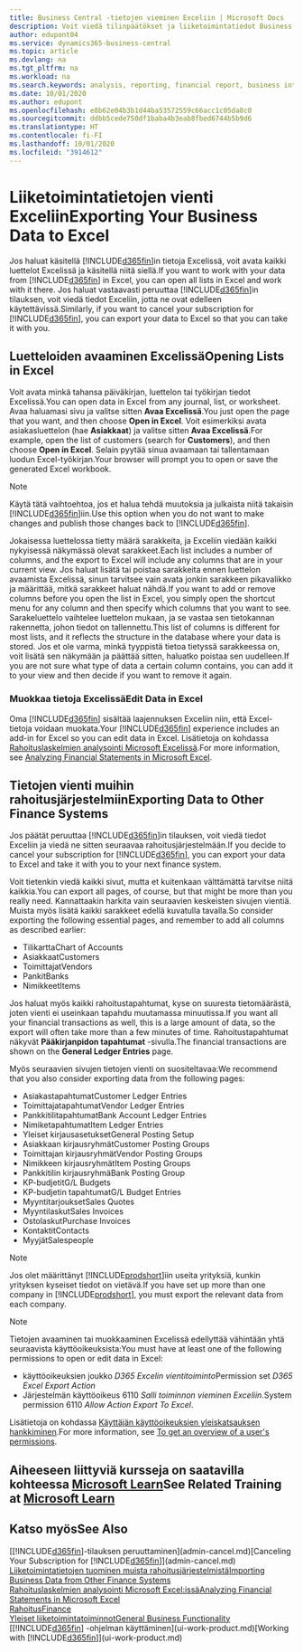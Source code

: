 ```yaml
---
title: Business Central -tietojen vieminen Exceliin | Microsoft Docs
description: Voit viedä tilinpäätökset ja liiketoimintatiedot Business Central -sovelluksesta Exceliin tai avata tiedot Excelissä.
author: edupont04
ms.service: dynamics365-business-central
ms.topic: article
ms.devlang: na
ms.tgt_pltfrm: na
ms.workload: na
ms.search.keywords: analysis, reporting, financial report, business intelligence, BI, Excel
ms.date: 10/01/2020
ms.author: edupont
ms.openlocfilehash: e8b62e04b3b1d44ba53572559c66acc1c05da8c0
ms.sourcegitcommit: ddbb5cede750df1baba4b3eab8fbed6744b5b9d6
ms.translationtype: HT
ms.contentlocale: fi-FI
ms.lasthandoff: 10/01/2020
ms.locfileid: "3914612"
---
```

# <a name="exporting-your-business-data-to-excel"></a><span data-ttu-id="0f0bc-103">Liiketoimintatietojen vienti Exceliin</span><span class="sxs-lookup"><span data-stu-id="0f0bc-103">Exporting Your Business Data to Excel</span></span>
<span data-ttu-id="0f0bc-104">Jos haluat käsitellä [!INCLUDE[d365fin](includes/d365fin_md.md)]in tietoja Excelissä, voit avata kaikki luettelot Excelissä ja käsitellä niitä siellä.</span><span class="sxs-lookup"><span data-stu-id="0f0bc-104">If you want to work with your data from [!INCLUDE[d365fin](includes/d365fin_md.md)] in Excel, you can open all lists in Excel and work with it there.</span></span> <span data-ttu-id="0f0bc-105">Jos haluat vastaavasti peruuttaa [!INCLUDE[d365fin](includes/d365fin_md.md)]in tilauksen, voit viedä tiedot Exceliin, jotta ne ovat edelleen käytettävissä.</span><span class="sxs-lookup"><span data-stu-id="0f0bc-105">Similarly, if you want to cancel your subscription for [!INCLUDE[d365fin](includes/d365fin_md.md)], you can export your data to Excel so that you can take it with you.</span></span>

## <a name="opening-lists-in-excel"></a><span data-ttu-id="0f0bc-106">Luetteloiden avaaminen Excelissä</span><span class="sxs-lookup"><span data-stu-id="0f0bc-106">Opening Lists in Excel</span></span>
<span data-ttu-id="0f0bc-107">Voit avata minkä tahansa päiväkirjan, luettelon tai työkirjan tiedot Excelissä.</span><span class="sxs-lookup"><span data-stu-id="0f0bc-107">You can open data in Excel from any journal, list, or worksheet.</span></span> <span data-ttu-id="0f0bc-108">Avaa haluamasi sivu ja valitse sitten **Avaa Excelissä**.</span><span class="sxs-lookup"><span data-stu-id="0f0bc-108">You just open the page that you want, and then choose **Open in Excel**.</span></span> <span data-ttu-id="0f0bc-109">Voit esimerkiksi avata asiakasluettelon (hae **Asiakkaat**) ja valitse sitten **Avaa Excelissä**.</span><span class="sxs-lookup"><span data-stu-id="0f0bc-109">For example, open the list of customers (search for **Customers**), and then choose **Open in Excel**.</span></span> <span data-ttu-id="0f0bc-110">Selain pyytää sinua avaamaan tai tallentamaan luodun Excel-työkirjan.</span><span class="sxs-lookup"><span data-stu-id="0f0bc-110">Your browser will prompt you to open or save the generated Excel workbook.</span></span>  

> [!NOTE]
> <span data-ttu-id="0f0bc-111">Käytä tätä vaihtoehtoa, jos et halua tehdä muutoksia ja julkaista niitä takaisin [!INCLUDE[d365fin](includes/d365fin_md.md)]iin.</span><span class="sxs-lookup"><span data-stu-id="0f0bc-111">Use this option when you do not want to make changes and publish those changes back to [!INCLUDE[d365fin](includes/d365fin_md.md)].</span></span>  

<span data-ttu-id="0f0bc-112">Jokaisessa luettelossa tietty määrä sarakkeita, ja Exceliin viedään kaikki nykyisessä näkymässä olevat sarakkeet.</span><span class="sxs-lookup"><span data-stu-id="0f0bc-112">Each list includes a number of columns, and the export to Excel will include any columns that are in your current view.</span></span> <span data-ttu-id="0f0bc-113">Jos haluat lisätä tai poistaa sarakkeita ennen luettelon avaamista Excelissä, sinun tarvitsee vain avata jonkin sarakkeen pikavalikko ja määrittää, mitkä sarakkeet haluat nähdä.</span><span class="sxs-lookup"><span data-stu-id="0f0bc-113">If you want to add or remove columns before you open the list in Excel, you simply open the shortcut menu for any column and then specify which columns that you want to see.</span></span> <span data-ttu-id="0f0bc-114">Sarakeluettelo vaihtelee luettelon mukaan, ja se vastaa sen tietokannan rakennetta, johon tiedot on tallennettu.</span><span class="sxs-lookup"><span data-stu-id="0f0bc-114">This list of columns is different for most lists, and it reflects the structure in the database where your data is stored.</span></span> <span data-ttu-id="0f0bc-115">Jos et ole varma, minkä tyyppistä tietoa tietyssä sarakkeessa on, voit lisätä sen näkymään ja päättää sitten, haluatko poistaa sen uudelleen.</span><span class="sxs-lookup"><span data-stu-id="0f0bc-115">If you are not sure what type of data a certain column contains, you can add it to your view and then decide if you want to remove it again.</span></span>  

### <a name="edit-data-in-excel"></a><span data-ttu-id="0f0bc-116">Muokkaa tietoja Excelissä</span><span class="sxs-lookup"><span data-stu-id="0f0bc-116">Edit Data in Excel</span></span>
<span data-ttu-id="0f0bc-117">Oma [!INCLUDE[d365fin](includes/d365fin_md.md)] sisältää laajennuksen Exceliin niin, että Excel-tietoja voidaan muokata.</span><span class="sxs-lookup"><span data-stu-id="0f0bc-117">Your [!INCLUDE[d365fin](includes/d365fin_md.md)] experience includes an add-in for Excel so you can edit data in Excel.</span></span> <span data-ttu-id="0f0bc-118">Lisätietoja on kohdassa [Rahoituslaskelmien analysointi Microsoft Excelissä](finance-analyze-excel.md).</span><span class="sxs-lookup"><span data-stu-id="0f0bc-118">For more information, see [Analyzing Financial Statements in Microsoft Excel](finance-analyze-excel.md).</span></span>  

## <a name="exporting-data-to-other-finance-systems"></a><span data-ttu-id="0f0bc-119">Tietojen vienti muihin rahoitusjärjestelmiin</span><span class="sxs-lookup"><span data-stu-id="0f0bc-119">Exporting Data to Other Finance Systems</span></span>
<span data-ttu-id="0f0bc-120">Jos päätät peruuttaa [!INCLUDE[d365fin](includes/d365fin_md.md)]in tilauksen, voit viedä tiedot Exceliin ja viedä ne sitten seuraavaa rahoitusjärjestelmään.</span><span class="sxs-lookup"><span data-stu-id="0f0bc-120">If you decide to cancel your subscription for [!INCLUDE[d365fin](includes/d365fin_md.md)], you can export your data to Excel and take it with you to your next finance system.</span></span>  

<span data-ttu-id="0f0bc-121">Voit tietenkin viedä kaikki sivut, mutta et kuitenkaan välttämättä tarvitse niitä kaikkia.</span><span class="sxs-lookup"><span data-stu-id="0f0bc-121">You can export all pages, of course, but that might be more than you really need.</span></span> <span data-ttu-id="0f0bc-122">Kannattaakin harkita vain seuraavien keskeisten sivujen vientiä. Muista myös lisätä kaikki sarakkeet edellä kuvatulla tavalla.</span><span class="sxs-lookup"><span data-stu-id="0f0bc-122">So consider exporting the following essential pages, and remember to add all columns as described earlier:</span></span>  

* <span data-ttu-id="0f0bc-123">Tilikartta</span><span class="sxs-lookup"><span data-stu-id="0f0bc-123">Chart of Accounts</span></span>  
* <span data-ttu-id="0f0bc-124">Asiakkaat</span><span class="sxs-lookup"><span data-stu-id="0f0bc-124">Customers</span></span>  
* <span data-ttu-id="0f0bc-125">Toimittajat</span><span class="sxs-lookup"><span data-stu-id="0f0bc-125">Vendors</span></span>  
* <span data-ttu-id="0f0bc-126">Pankit</span><span class="sxs-lookup"><span data-stu-id="0f0bc-126">Banks</span></span>  
* <span data-ttu-id="0f0bc-127">Nimikkeet</span><span class="sxs-lookup"><span data-stu-id="0f0bc-127">Items</span></span>  

<span data-ttu-id="0f0bc-128">Jos haluat myös kaikki rahoitustapahtumat, kyse on suuresta tietomäärästä, joten vienti ei useinkaan tapahdu muutamassa minuutissa.</span><span class="sxs-lookup"><span data-stu-id="0f0bc-128">If you want all your financial transactions as well, this is a large amount of data, so the export will often take more than a few minutes of time.</span></span> <span data-ttu-id="0f0bc-129">Rahoitustapahtumat näkyvät **Pääkirjanpidon tapahtumat** -sivulla.</span><span class="sxs-lookup"><span data-stu-id="0f0bc-129">The financial transactions are shown on the **General Ledger Entries** page.</span></span>  

<span data-ttu-id="0f0bc-130">Myös seuraavien sivujen tietojen vienti on suositeltavaa:</span><span class="sxs-lookup"><span data-stu-id="0f0bc-130">We recommend that you also consider exporting data from the following pages:</span></span>  

* <span data-ttu-id="0f0bc-131">Asiakastapahtumat</span><span class="sxs-lookup"><span data-stu-id="0f0bc-131">Customer Ledger Entries</span></span>  
* <span data-ttu-id="0f0bc-132">Toimittajatapahtumat</span><span class="sxs-lookup"><span data-stu-id="0f0bc-132">Vendor Ledger Entries</span></span>  
* <span data-ttu-id="0f0bc-133">Pankkitilitapahtumat</span><span class="sxs-lookup"><span data-stu-id="0f0bc-133">Bank Account Ledger Entries</span></span>  
* <span data-ttu-id="0f0bc-134">Nimiketapahtumat</span><span class="sxs-lookup"><span data-stu-id="0f0bc-134">Item Ledger Entries</span></span>  
* <span data-ttu-id="0f0bc-135">Yleiset kirjausasetukset</span><span class="sxs-lookup"><span data-stu-id="0f0bc-135">General Posting Setup</span></span>  
* <span data-ttu-id="0f0bc-136">Asiakkaan kirjausryhmät</span><span class="sxs-lookup"><span data-stu-id="0f0bc-136">Customer Posting Groups</span></span>  
* <span data-ttu-id="0f0bc-137">Toimittajan kirjausryhmät</span><span class="sxs-lookup"><span data-stu-id="0f0bc-137">Vendor Posting Groups</span></span>  
* <span data-ttu-id="0f0bc-138">Nimikkeen kirjausryhmät</span><span class="sxs-lookup"><span data-stu-id="0f0bc-138">Item Posting Groups</span></span>  
* <span data-ttu-id="0f0bc-139">Pankkitilin kirjausryhmä</span><span class="sxs-lookup"><span data-stu-id="0f0bc-139">Bank Posting Group</span></span>  
* <span data-ttu-id="0f0bc-140">KP-budjetit</span><span class="sxs-lookup"><span data-stu-id="0f0bc-140">G/L Budgets</span></span>  
* <span data-ttu-id="0f0bc-141">KP-budjetin tapahtumat</span><span class="sxs-lookup"><span data-stu-id="0f0bc-141">G/L Budget Entries</span></span>  
* <span data-ttu-id="0f0bc-142">Myyntitarjoukset</span><span class="sxs-lookup"><span data-stu-id="0f0bc-142">Sales Quotes</span></span>  
* <span data-ttu-id="0f0bc-143">Myyntilaskut</span><span class="sxs-lookup"><span data-stu-id="0f0bc-143">Sales Invoices</span></span>  
* <span data-ttu-id="0f0bc-144">Ostolaskut</span><span class="sxs-lookup"><span data-stu-id="0f0bc-144">Purchase Invoices</span></span>  
* <span data-ttu-id="0f0bc-145">Kontaktit</span><span class="sxs-lookup"><span data-stu-id="0f0bc-145">Contacts</span></span>  
* <span data-ttu-id="0f0bc-146">Myyjät</span><span class="sxs-lookup"><span data-stu-id="0f0bc-146">Salespeople</span></span>  

> [!NOTE]  
> <span data-ttu-id="0f0bc-147">Jos olet määrittänyt [!INCLUDE[prodshort](includes/prodshort.md)]iin useita yrityksiä, kunkin yrityksen kyseiset tiedot on vietävä.</span><span class="sxs-lookup"><span data-stu-id="0f0bc-147">If you have set up more than one company in [!INCLUDE[prodshort](includes/prodshort.md)], you must export the relevant data from each company.</span></span>

> [!NOTE]
> <span data-ttu-id="0f0bc-148">Tietojen avaaminen tai muokkaaminen Excelissä edellyttää vähintään yhtä seuraavista käyttöoikeuksista:</span><span class="sxs-lookup"><span data-stu-id="0f0bc-148">You must have at least one of the following permissions to open or edit data in Excel:</span></span>
>    - <span data-ttu-id="0f0bc-149">käyttöoikeuksien joukko *D365 Excelin vientitoiminto*</span><span class="sxs-lookup"><span data-stu-id="0f0bc-149">Permission set *D365 Excel Export Action*</span></span>  
>    - <span data-ttu-id="0f0bc-150">Järjestelmän käyttöoikeus 6110 *Salli toiminnon vieminen Exceliin*.</span><span class="sxs-lookup"><span data-stu-id="0f0bc-150">System permission 6110 *Allow Action Export To Excel*.</span></span>  

<span data-ttu-id="0f0bc-151">Lisätietoja on kohdassa [Käyttäjän käyttöoikeuksien yleiskatsauksen hankkiminen](ui-define-granular-permissions.md#to-get-an-overview-of-a-users-permissions).</span><span class="sxs-lookup"><span data-stu-id="0f0bc-151">For more information, see [To get an overview of a user's permissions](ui-define-granular-permissions.md#to-get-an-overview-of-a-users-permissions).</span></span>

## <a name="see-related-training-at-microsoft-learn"></a><span data-ttu-id="0f0bc-152">Aiheeseen liittyviä kursseja on saatavilla kohteessa [Microsoft Learn](/learn/modules/configure-powerbi-excel-dynamics-365-business-central/index)</span><span class="sxs-lookup"><span data-stu-id="0f0bc-152">See Related Training at [Microsoft Learn](/learn/modules/configure-powerbi-excel-dynamics-365-business-central/index)</span></span>

## <a name="see-also"></a><span data-ttu-id="0f0bc-153">Katso myös</span><span class="sxs-lookup"><span data-stu-id="0f0bc-153">See Also</span></span>
<span data-ttu-id="0f0bc-154">[[!INCLUDE[d365fin](includes/d365fin_md.md)]-tilauksen peruuttaminen](admin-cancel.md)</span><span class="sxs-lookup"><span data-stu-id="0f0bc-154">[Canceling Your Subscription for [!INCLUDE[d365fin](includes/d365fin_md.md)]](admin-cancel.md)</span></span>  
[<span data-ttu-id="0f0bc-155">Liiketoimintatietojen tuominen muista rahoitusjärjestelmistä</span><span class="sxs-lookup"><span data-stu-id="0f0bc-155">Importing Business Data from Other Finance Systems</span></span>](across-import-data-configuration-packages.md)  
[<span data-ttu-id="0f0bc-156">Rahoituslaskelmien analysointi Microsoft Excel:issä</span><span class="sxs-lookup"><span data-stu-id="0f0bc-156">Analyzing Financial Statements in Microsoft Excel</span></span>](finance-analyze-excel.md)  
[<span data-ttu-id="0f0bc-157">Rahoitus</span><span class="sxs-lookup"><span data-stu-id="0f0bc-157">Finance</span></span>](finance.md)  
[<span data-ttu-id="0f0bc-158">Yleiset liiketoimintatoiminnot</span><span class="sxs-lookup"><span data-stu-id="0f0bc-158">General Business Functionality</span></span>](ui-across-business-areas.md)  
<span data-ttu-id="0f0bc-159">[[!INCLUDE[d365fin](includes/d365fin_md.md)] -ohjelman käyttäminen](ui-work-product.md)</span><span class="sxs-lookup"><span data-stu-id="0f0bc-159">[Working with [!INCLUDE[d365fin](includes/d365fin_md.md)]](ui-work-product.md)</span></span>  
